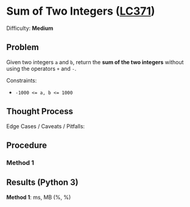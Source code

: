 # Sum of Two Integers ([LC371](https://leetcode.com/problems/sum-of-two-integers/))
Difficulty: **Medium**

## Problem

Given two integers `a` and `b`, return the **sum of the two integers** without using the operators `+` and `-`.

Constraints:
- `-1000 <= a, b <= 1000`

## Thought Process

Edge Cases / Caveats / Pitfalls:

## Procedure

### Method 1

## Results (Python 3)

**Method 1**:   ms,  MB (%, %)
